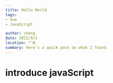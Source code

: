 ```yaml
---
title: Hello World
tags: 
- Vue
- JavaScript

author: cheng
date: 2022/9/1
location: 广东
summary: Here's a quick post on what I found.
---
```

# introduce javaScript

<Vssue :title="$title" />